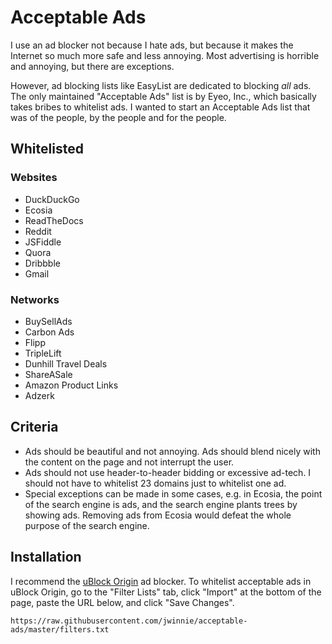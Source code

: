 # Acceptable Ads
I use an ad blocker not because I hate ads, but because it makes the Internet so much more safe and less annoying. Most advertising is horrible and annoying, but there are exceptions.

However, ad blocking lists like EasyList are dedicated to blocking *all* ads. The only maintained "Acceptable Ads" list is by Eyeo, Inc., which basically takes bribes to whitelist ads. I wanted to start an Acceptable Ads list that was of the people, by the people and for the people.

## Whitelisted
### Websites
* DuckDuckGo
* Ecosia
* ReadTheDocs
* Reddit
* JSFiddle
* Quora
* Dribbble
* Gmail
### Networks
* BuySellAds
* Carbon Ads
* Flipp
* TripleLift
* Dunhill Travel Deals
* ShareASale
* Amazon Product Links
* Adzerk

## Criteria
* Ads should be beautiful and not annoying. Ads should blend nicely with the content on the page and not interrupt the user.
* Ads should not use header-to-header bidding or excessive ad-tech. I should not have to whitelist 23 domains just to whitelist one ad.
* Special exceptions can be made in some cases, e.g. in Ecosia, the point of the search engine is ads, and the search engine plants trees by showing ads. Removing ads from Ecosia would defeat the whole purpose of the search engine.

## Installation
I recommend the [uBlock Origin](https://getublockorigin.com) ad blocker. To whitelist acceptable ads in uBlock Origin, go to the "Filter Lists" tab, click "Import" at the bottom of the page, paste the URL below, and click "Save Changes".
```
https://raw.githubusercontent.com/jwinnie/acceptable-ads/master/filters.txt
```
